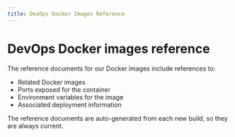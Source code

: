 ```yaml
---
title: DevOps Docker Images Reference
---
```

# DevOps Docker images reference

The reference documents for our Docker images include references to:

* Related Docker images
* Ports exposed for the container
* Environment variables for the image
* Associated deployment information

The reference documents are auto-generated from each new build, so they are always current.
